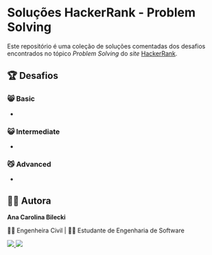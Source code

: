 # Soluções HackerRank - Problem Solving

Este repositório é uma coleção de soluções comentadas dos desafios encontrados no tópico _Problem Solving_ do _site_ [HackerRank](https://www.hackerrank.com/domains/algorithms?badge_type=problem-solving).

## :trophy: Desafios

### :smile_cat: **Basic**
   * []()

### :smiley_cat: **Intermediate**
   * []()

### :smirk_cat:	**Advanced**
   * []()

## :woman_technologist: Autora

**Ana Carolina Bilecki** 

:construction_worker_woman: Engenheira Civil | :woman_student: Estudante de Engenharia de Software

<a href="https://github.com/AnaBilecki">
  <img src="https://img.shields.io/badge/GitHub-100000?style=for-the-badge&logo=github&logoColor=white" />
</a>

<a href="https://linkedin.com/in/ana-carolina-bilecki">
  <img src="https://img.shields.io/badge/LinkedIn-0077B5?style=for-the-badge&logo=linkedin&logoColor=white" />
</a>
